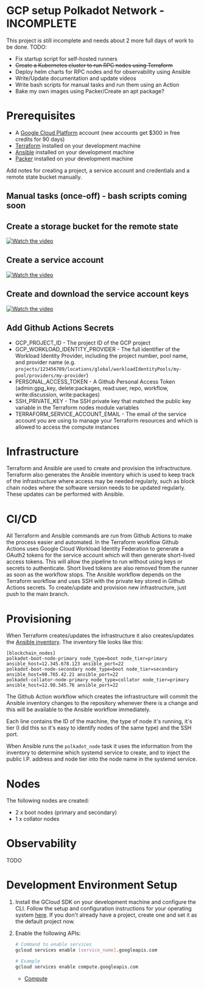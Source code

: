 # GCP setup Polkadot Network - INCOMPLETE
This project is still incomplete and needs about 2 more full days of work to be done.
TODO:
- Fix startup script for self-hosted runners
- ~~Create a Kubernetes cluster to run RPC nodes using Terraform~~
- Deploy helm charts for RPC nodes and for observability using Ansible
- Write/Update documentation and update videos
- Write bash scripts for manual tasks and run them using an Action
- Bake my own images using Packer/Create an apt package?

# Prerequisites

* A [Google Cloud Platform](https://cloud.google.com/) account (new accounts get $300 in free credits for 90 days)
* [Terraform](https://www.terraform.io/) installed on your development machine
* [Ansible](https://www.ansible.com/) installed on your development machine
* [Packer](https://www.packer.io/) installed on your development machine

Add notes for creating a project, a service account and credentials and a remote state bucket manually.

## Manual tasks (once-off) - bash scripts coming soon
## Create a storage bucket for the remote state

[![Watch the video](https://i9.ytimg.com/vi/nOmxVlHdFng/mq1.jpg?sqp=CJytxpcG&rs=AOn4CLD4tJJfdmJpTbvs4qbRqDiCn2SpLw)](https://youtu.be/nOmxVlHdFng)

## Create a service account

[![Watch the video](https://i9.ytimg.com/vi/nOmxVlHdFng/mq1.jpg?sqp=CJytxpcG&rs=AOn4CLD4tJJfdmJpTbvs4qbRqDiCn2SpLw&retry=4)](https://youtu.be/nOmxVlHdFng)

## Create and download the service account keys

[![Watch the video](https://i9.ytimg.com/vi/VipHgpVFY5k/mq1.jpg?sqp=CJytxpcG&rs=AOn4CLAWXmy-ujXBJTJrtO6uKdxHXy-zVQ)](https://youtu.be/VipHgpVFY5k)

## Add Github Actions Secrets

* GCP_PROJECT_ID - The project ID of the GCP project
* GCP_WORKLOAD_IDENTITY_PROVIDER - The full identifier of the Workload Identity Provider, including the project number, pool name, and provider name (e.g. `projects/123456789/locations/global/workloadIdentityPools/my-pool/providers/my-provider`)
* PERSONAL_ACCESS_TOKEN - A Github Personal Access Token (admin:gpg_key, delete:packages, read:user, repo, workflow, write:discussion, write:packages)
* SSH_PRIVATE_KEY - The SSH private key that matched the public key variable in the Terraform nodes module variables
* TERRAFORM_SERVICE_ACCOUNT_EMAIL - The email of the service account you are using to manage your Terraform resources and which is allowed to access the compute instances

# Infrastructure

Terraform and Ansible are used to create and provision the infractructure. Terraform also generates the Ansible inventory which is used to keep track of the infrastructure where access may be needed regularly, such as block chain nodes where the software version needs to be updated regularly. These updates can be performed with Ansible.

# CI/CD

All Terraform and Ansible commands are run from Github Actions to make the process easier and automated. In the Terraform workflow Github Actions uses Google Cloud Workload Identity Federation to generate a OAuth2 tokens for the service account which will then generate short-lived access tokens. This will allow the pipeline to run without using keys or secrets to authenticate. Short lived tokens are also removed from the runner as soon as the workflow stops. The Ansible workflow depends on the Terraform workflow and uses SSH with the private key stored in Github Actions secrets. To create/update and provision new infrastructure, just push to the main branch.

# Provisioning
When Terraform creates/updates the infrastructure it also creates/updates the [Ansible inventory](https://github.com/DerekCrosson/anya-final-project/blob/main/ansible/inventory/hosts.ini). The inventory file looks like this:
```
[blockchain_nodes]
polkadot-boot-node-primary node_type=boot node_tier=primary ansible_host=12.345.678.123 ansible_port=22
polkadot-boot-node-secondary node_type=boot node_tier=secondary ansible_host=98.765.42.21 ansible_port=22
polkadot-collator-node-primary node_type=collator node_tier=primary ansible_host=12.98.345.76 ansible_port=22
```

The Github Action workflow which creates the infrastructure will commit the Ansible inventory changes to the repository whenever there is a change and this will be available to the Ansible workflow immediately.

Each line contains the ID of the machine, the type of node it's running, it's tier (I did this so it's easy to identify nodes of the same type) and the SSH port.

When Ansible runs the `polkadot_node` task it uses the information from the inventory to determine which systemd service to create, and to inject the public I.P. address and node tier into the node name in the systemd service.

# Nodes
The following nodes are created:
* 2 x boot nodes (primary and secondary)
* 1 x collator nodes

# Observability
TODO

# Development Environment Setup

1. Install the GCloud SDK on your development machine and configure the CLI. Follow the setup and configuration instructions for your operating system [here](https://cloud.google.com/sdk/docs/install). If you don't already have a project, create one and set it as the default project now.
2. Enable the following APIs:

    ```bash
    # Command to enable services
    gcloud services enable [service_name].googleapis.com

    # Example
    gcloud services enable compute.googleapis.com
    ```

    - [Compute](https://cloud.google.com/compute/docs/reference/rest/v1)
